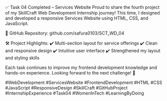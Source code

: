 ✅ Task 04 Completed – Services Website
Proud to share the fourth project of my SkillCraft Web Development Internship journey!
This time, I designed and developed a responsive Services Website using HTML, CSS, and JavaScript.

🔗 GitHub Repository: github.com/safura0103/SCT_WD_04

🛠️ Project Highlights:
✔️ Multi-section layout for service offerings
✔️ Clean and responsive design
✔️ Intuitive user interface
✔️ Strengthened my layout and styling skills

Each task continues to improve my frontend development knowledge and hands-on experience. Looking forward to the next challenge! 💪

#WebDevelopment #ServicesWebsite #FrontendDevelopment #HTML #CSS #JavaScript #ResponsiveDesign #SkillCraft #GitHubProject #InternshipExperience #Task04 #WomenInTech #LearningByDoing
